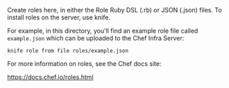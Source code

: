 Create roles here, in either the Role Ruby DSL (.rb) or JSON (.json) files. To install roles on the server, use knife.

For example, in this directory, you'll find an example role file called `example.json` which can be uploaded to the Chef Infra Server:

    knife role from file roles/example.json

For more information on roles, see the Chef docs site:

https://docs.chef.io/roles.html
